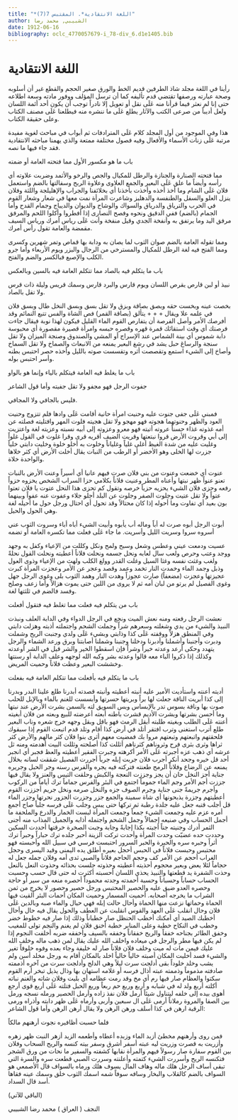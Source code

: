 ```yaml
---
title: "*اللغة الانتقادية*. المقتبس 7(7)"
author: الشبيبي, محمد رضا
date: 1912-06-16
bibliography: oclc_4770057679-i_78-div_6.d1e1405.bib
---
```




#  اللغة الانتقادية 


 رأينا في اللغة مجلد شاذ الطرفين قديم الخط والورق صغير الحجم والقطع غير أن أسلوبه وصحة عبارته ورصفها تقتضي قدم تأليفه كما أن ترسل المؤلف ووفور مادته وسعة اطلاعه حتى إنا لم نعثر فيما قرأنا منه عَلَى نقل أو تعويل إلا نادراً توجب أن يكون  أحد  أئمة اللسان ولعل أديباً من صرعى الكتب والآثار يطلع عَلَى ما ننشره منه فيطلعنا عَلَى مصنف الكتاب وعلى حقيقة الكتاب. 

 هذا وفي الموجود من أول المجلد كلام عَلَى المترادفات ثم أبواب في مباحث لغوية مفيدة مرتبة عَلَى زنات الأسماء والأفعال وفيه فصول مختلفة ممتعة والذي يهمنا مباحثه الانتقادية فقد جاء فيها ما نصه. 

 باب ما هو مكسور الأول مما فتحته العامة أو ضمته 

 مما فتحته الصنارة والجنازة والرطل للمكيال والجص والرخو والأثمد وضربت علاوته أي رأسه وأيضاً ما علق عَلَى البعير والجمع العلاوى وعلاوة الربح وسفالتها بالضم واستعمل فلان عَلَى الشام وما أخذ أخذه وأخذت بأخذنا أي بخلائفنا والجراب والإهليلجة واللثة وفلان ينزل العلو والسفل والطنفسة والدهليز وشاعرت المرأة نمت معها في شعار وشعار القوم في الحرب والترياق والدرياق والسواك والوشاح والديوان والديباج وجمام القدح وأما الجمام (بالضم) ففي الدقيق ونحوه وفصح النصارى إذا أفطروا وأكلوا اللحم والمرفق مرفق اليد وما يرتفق به وأنفخة الجدي وقيل منفخة وأنت عَلَى رياس أمرك ورياس السيف مقمضة والعامة تقول رأس أمرك. 

 ومما تقوله العامة بالضم صوان الثوب لما يصان به ودابة بها قماص وتمر شهرين وكسرى ومما الفتح فيه لغة الرطل للمكيال والمسترخي من الرجال والبزر ويوم الأربعاء وأما جرو الكلب والإصبع فبالكسر والضم والفتح. 

 باب ما يتكلم فيه بالصاد مما تتكلم العامة فيه بالسين وبالعكس 

 نبيذ أو لبن قارص يقرص اللسان ويوم قارس والبرد قارس وسمك قريس وليلة ذات قرس ولا تقل بالصاد. 

 بخصت عينه وبخست حقه وبصق بصاقة وبزق ولا تقل بسق وبسق النخل طال وبسق   فلان في علمه علا ويقال + + + يتألق (بصاقة القمر) فص الشاة والفس تتبع النمائم وقد أفرصك الأمر وأصل الفرصة أن يتفارص القوم الماء القليل فيكون لهذا نوبة فيقال جاءت فرصتك أي وقت استقائك قمرة قهره وقصره حبسه وامرأة قصيرة مقصورة أي محبوسة دابة شموس أي بينة الشماس عند الإسراج أو المشي والصندوق وصنجة الميزان ولا تقل سنجة والرساغ حبل يشد في رشغ البعير يمنعه من الانبعاث والصماخ ولا تقل السماخ وأصاخ إلى الشيء استمع وتقصصت أثره وتقسست صوته بالليل وأخذه حصر احتبس بطنه وأسر احتبس بوله. 

 باب ما يغلط فيه العامة فيتكلم بالياء وإنما هو بالواو 

 جفوت الرجل فهو مجفو ولا تقل جفيته وأما قول الشاعر 

 فليس بالجافي ولا المجافي. 

 فمبني عَلَى جفى جنوت عليه وحنيت امرأة حانية أقامت عَلَى وادها فلم تتزوج وحنيت العود والظهر وحنوتهما هجوته فهو مهجو ولا تقل هجيته فلوت المهر وافتليته فصلته عن أمه غذوته غذاء حسناً عروته أتيته فهو معرو وعزوته إلى أبيه نسبته وعزيته لغة واعتزيت إلى أبي وقروت الأرض قروا نبتعتها وقريت الضيف أقريه قرى وقرا غلوت في القول غلواً وغليت عليه من شدة الغيظ أغلى غلياً وغلياناً وخلوت به أخلو خلوة وخليت دابتي خلياً جزرت لها الخلى وهو الأخضر أو الرطب من النبات يقال أخلت الأرض أي كثر خلاها والواحدة خلاة. 

 عنوت أي خضعت وعنوت من بني فلان صرت فيهم عانيا أي أسيراً وعنت الأرض بالنبات تعنو عنواً ظهر نبتها وأعناه المطر وعنيت فلاناً بكلامي حزا السراب الشخص يحزوه حزواً رفعه وحزى فلان الشيء يحزيه حزياً خرصه وتقول كم تحزى هذا النحل عتوت يا فلان تعتوا عتواً ولا تقل عتيت وجلوت الصفر وجلوت عن البلد أجلو جلاء وعفوت عنه عفواً وبينهما بون بعيد أي تفاوت وما أحوله إذا كان محتالاً وقد تحول أي احتال ورجل حول ما أحيله لغة وهي الحول والحيل. 

 أبوت الرجل أبوه صرت له أباً وماله أب يأبوه وأبيت الشيء أباه أباء وسروت الثوب عني أسروه سروا وسريت الليل وأسريت.   ما جاء عَلَى فعلت مما تكسره العامة أو تضمه 

 عسيت ودمعت عيني وعطس وشعل وسبح ولمح ونكل وكللت من الإعياء وكفل به وجهد ووجد وعتب وحرص ولعب سال لعابه ونحل جسمه ونحلت فلاناً أعطيته ونحلت القول نحلةً ولغب وغثث نفسه وغثا السيل وغلت القدر وولغ الكلب ولهث من الإعياء وذوى العول وذبل وجمد الماء وخمدت النار تخمد وعمد وقصد وعجر عن الأمر وعجزت المرأة كبرت عجيزتها وعجزت (مضعفاً) صارت عجوزاً وهدت النار وهمد الثوب بلى وغوى الرجل جهل وغوى الفصيل لم يرتو من لبان أمه ثم لا يروى من اللبن حتى يموت هزالاً وأما زعف وصلح وفسد فالضم في ثلثتها لغة. 

 باب من يتكلم فيه فعلت مما تغلط فيه فتقول أفعلت 

 نعشت الرجل رفعته ومنه نعش الميت ونجع في الرجل الدواء وفي الدابة العلف ونبذت النبيذ والشيء من يدي وشغلته وسعرهم شراً وجملت الشحم واجتملته أذبته وهزلت دابتي وفي المنطق هزلاً ووقفته عَلَى كذا وذابتي وبشيء عَلَى ولدي وجنبت الريح وشملت ودبرت وأجنبنا وأشملنا وأدبرنا ودخلنا وجنبنا وشملنا أصابتنا وبرق ورعد الشماء والرجل يتهدد وحكى أرعد وعدته خيراً وشراً فإن اسقطوا الخير والشر قيل في الشر أوعدته وكذلك إذا ذكروا الباء معه قالوا وعدته بشر وكبه الله لوجهه وعلف الدابة أو رسنتها وخششت البعير وعظت فلاناً وحميت المريض. 

 باب ما يتكلم فيه بأفعلت مما تتكلم العامة فيه بفعلت 

 أديته أعنته واستأديت الأمير عليه أنبته أعطيته وأنبته قصدته أبدرنا طلع علينا البدر وبدرنا إلى كذا أبريت الناقة جعلت لها براً وبريتها حسرتها وأبسست للغنم بالماء وبالإبل للحلب صوت بها وناقة بسوس تدر بالإبساس وبس السويق لته بالسمن بشرت الأرض عند نبتها وما أحسن بشرتها وبشرت الأديم قشرت باطنه أبعته أعرضته للبيع وبعته من فلان أبغيته أعنته عَلَى الطلب وبغيته طلبته أبقل الرمث فهو باقل وبقل وجهه خرج شعره وناب البعير طلع أترب استغنى وترب افتقر أتلد في أرض كذا أقام وتلد قدم اتبعت القوم إذا سبقوك فلحقتهم واتبعتهم وتبعتهم مروا بك فمضيت معهم أثرى بنوا فلان كثر مالهم والأرض كثر ثراها وثرى بثرى فرح وثروناهم كثرناهم أثللت كذا أصلحته وثللت البيت   أهدمته ومنه ثل عرشه أي ذهب عزه أجبرته عَلَى الأمر أكرهته وجبرت الفقير أعطيته والعظ فجبر أي انجبر  أحد  قل خيره وجحد أنكر أجرب فلان جربت إبله جرباً أجررت الفصيل شققت لسانه بخلال يمنعه عن الرضاع وفلاناً الرمح طعنته فتركته فيه يجره والفرس رسنه وجر الحبل وجريره جناية أجز النخل حان أن يجز وجززت النعجة والكبش وحلقت التيس والعنز ولا يقال فيها جززت أجم الأمر وجم الماء جموماً اجتمع في البئر والفرس جماماً ترك أياماً من الركوب وأجرم جريمةً جنى جناية وجرم الصوف جزه والنخل صرمه ونخل جريم أجززت القوم أعطيتهم وجزرة يذبحونها أي شاة سمينة والجمع جزر وجزرت الجزور نحرتها وجزر الماء قل أجلب قتبه جعل عليه جلدة رطبة ثم تركها حتى يبس وجلب عَلَى فرسه جلباً صاح أجمع أمره عزم عليه وجمعت الشيء جمعاً وجمعت المرأة لبست الخمار والدرع والملحفة ما أجمل الحساب وفي صنيعه إجمالاً وجمل الشحم واجتمله أذابه والجميل المذاب منه أجنى الثمر أدرك وجنيته جناً أجبته بكذا إجابةً وجابة وجبت الصخرة خرقتها أحددت السكين وحددت حده عضبّت وحدت المرأة وأحدت تركت الزينة أحبر جلده ترك حباراً وحبراً ترك أثراً وحبره سره والحبرة والحبر السرور احتبست فرسي في سبيل الله وأحبسته فهو محتبس وحبست فلاناً في الحبس أحجل بعيره أطلق يده اليمنى وقيد اليسرى وحجل الغراب أحجم عن الأمر كف وحجم الحاجم فلاناً والصبي ثدى أمه وفلان جمله جعل له حجاماً لئلا يعض وبعير محجوم أحذيته أعطيته وحذوته جلست بحذائه وحذوت النعل بالنعل وحذت الشفرة يد قطعتها والنبيذ يحذي اللسان أحسبته أكثرت له حتى قال حسب وحسبت الحساب حساباً وحسباناً وحسبة أحمدته وجدته محموداً أحصره منعه من سير أو حاجة وحصره العدو ضيق عليه والحصير المحتبس ورجل حصير وحصور لا يخرج من ثمن الشراب ما يخرجه أصحابه. أحميت المسمار وحميت المكان أحمات البئر ألقيت فيها الحماة وحماتها نزعت منها الحماة وأحال حالت إبله فهي حيال والماء صبه وبالدين عَلَى فلان وحال انقلب عَلَى العهد والقوس انقلبت عن العطف والحول يقال فيه حال وأحال أخطبك الصيد أي أمكنك أخطب الحنظل صار خطباناً وذلك إذا صار فيه خطوط خضر وخطب في النكاح خطبة وعلى المنابر خطبة أخنق فلان لم يغنم والنجم تولى للمغيب وخفق الطائر بجناحه خفقاً والريح خفقاناً وخفقه   بالسيف وأخفقه ضربه أخلفت النجوم إذا لم يكن فيها مطر والرجل في ميعاده واخلف الله عليك يقال لمن ذهب ماله وخلف الله عليك فيمن مات له ميت وخلف فلان فلاناً صار له خليفة وجاء بعده وفوه خلوفاً تغير والشيء فسد أخليت المكان أصبته خالياً خالياً اخلد بالمكان أقام به ورجل مخلد أسن ولم يشب وخلد خلوداً بقى أدلجت سرت ليلاً وهي الدلج وأدلجت سرت من آخره أذممته صادفته مذموماً وذممته عبته أذال فرسه أو غلامه استهان بها وذال يذيل تبخر أرم القوم سكتوا والعظام صار فيها رم أي مخ وقد رمت عظامه أي بليت وفلان شاته والغنم نباته أكلته  أربع  ولد له في شبابه و  أربع  وربع حم ربعاً وربع الحبل فتلته عَلَى  أربع  قوى أرجع أهوى بيده إلى خلفه ليتناول شيئاً أرمل فلان نفذ زاده وأرمل الحصير ورمله نسجه ورمل بين الصفا والمروة رملاناً أرمى عَلَى ال  سبعين  وأربى وأرماه عَلَى ظهر دابته وأذراه ورمى الرقبة ارهن في كذا أسلف ورهن الرهن ولا يقال أرهن الرهن وأما قول الشاعر: 

 فلما حسبت أظافيره   نجوت أرهنهم مالكاً  

 فمن روى وأرهنهم مخطئ أزبد الماء وزبده أعطاه وأطعمه الزيد أزهر النبت ظهر زهره وأزريت به قصرت وزريت ليه عبته أسفر أشرق وسفر بيته كنسه والريح السحاب وفلان بين القوم سفارة صار رسولاً فيهم والمرأة نقابها كشفته والسفير ما نحات من ورق الشجر فتكنسه الريح وأسررت الشيء كتمته وأعلنته وسررت الصبي قطعت سره والسرة التي تبقى أساف الرجل هلك ماله وهاف المال يسوف هلك ورماه بالسواف قال الأصمعي هو السواف بالضم كالقلاب والبخار وسافه سوفاً شمه اسمك الثوب خلق وسمك عينه فقاها أسد قال السداد. 

 (الباقي للآتي) 

 النجف ( العراق ) محمد  رضا  الشبيبي 
